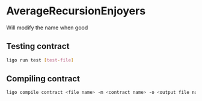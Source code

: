 # AverageRecursionEnjoyers
Will modify the name when good

## Testing contract
```bash
ligo run test [test-file]
```

## Compiling contract
```bash 
ligo compile contract <file name> -m <contract name> -o <output file name (.tz)>
